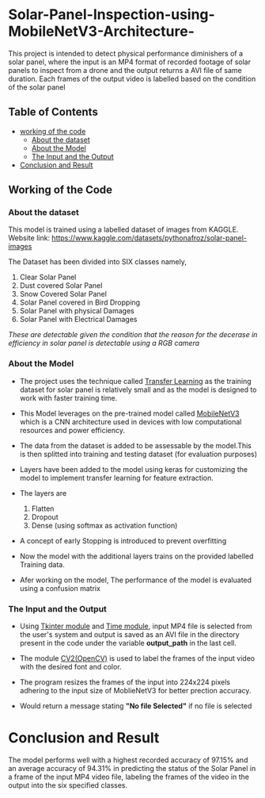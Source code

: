 # Solar-Panel-Inspection-using-MobileNetV3-Architecture-

This project is intended to detect physical performance diminishers of a solar panel, where the input is an MP4 format of recorded footage of solar panels to inspect from a drone and the output returns a AVI file of same duration. Each frames of the output video is labelled based on the condition of the solar panel

## Table of Contents
  * [working of the code](#1)
    - [About the dataset](#2)
    - [About the Model](#3)
    - [The Input and the Output](#4)
  * [Conclusion and Result](#5)
    
## Working of the Code<a name="1"></a>

### About the dataset<a name="2"></a>

This model is trained using a labelled dataset of images from KAGGLE.
Website link: https://www.kaggle.com/datasets/pythonafroz/solar-panel-images

The Dataset has been divided into SIX classes namely,
 
  1. Clear Solar Panel
  2. Dust covered Solar Panel
  3. Snow Covered Solar Panel
  4. Solar Panel covered in Bird Dropping
  5. Solar Panel with physical Damages
  6. Solar Panel with Electrical Damages

*These are detectable given the condition that the reason for the decerase in efficiency in solar panel is detectable using a RGB camera*

### About the Model<a name="3"></a>

* The project uses the technique called [Transfer Learning](https://www.geeksforgeeks.org/ml-introduction-to-transfer-learning/ "GeeksForGeeks") as the training dataset for solar panel is relatively small and as the model is designed to work with faster training time. 

* This Model leverages on the pre-trained model called [MobileNetV3](https://paperswithcode.com/paper/searching-for-mobilenetv3 "Papers with code") which is a CNN architecture used in devices with low computational resources and power efficiency.

* The data from the dataset is added to be assessable by the model.This is then splitted into training and testing dataset (for evaluation purposes)

* Layers have been added to the model using keras for customizing the model to implement transfer learning for feature extraction.

* The layers are
  1. Flatten
  1. Dropout
  1. Dense (using softmax as activation function)
  
* A concept of early Stopping is introduced to prevent overfitting 

* Now the model with the additional layers trains on the provided labelled Training data.

* Afer working on the model, The performance of the model is evaluated using a confusion matrix

### The Input and the Output<a name="4"></a>

* Using [Tkinter module](https://youtu.be/YXPyB4XeYLA?si=gj8uqFV9J-iM83O5 "FreeCodeCamp") and [Time module](https://docs.python.org/3/library/time.html "Python Documentation"), input MP4 file is selected from the user's system and output is saved as an AVI file in the directory present in the code under the variable **output_path** in the last cell.

* The module [CV2(OpenCV)](https://www.geeksforgeeks.org/opencv-python-tutorial/ "GeeksForGeeks") is used to label the frames of the input video with the desired font and color.

* The program resizes the frames of the input into 224x224 pixels adhering to the input size of MoblieNetV3 for better prection accuracy.

* Would return a message stating **"No file Selected"** if no file is selected

# Conclusion and Result<a name="5"></a>

The model performs well with a highest recorded accuracy of 97.15% and an average accuracy of 94.31% in predicting the status of the Solar Panel in a frame of the input MP4 video file, labeling the frames of the video in the output into the six specified classes.

